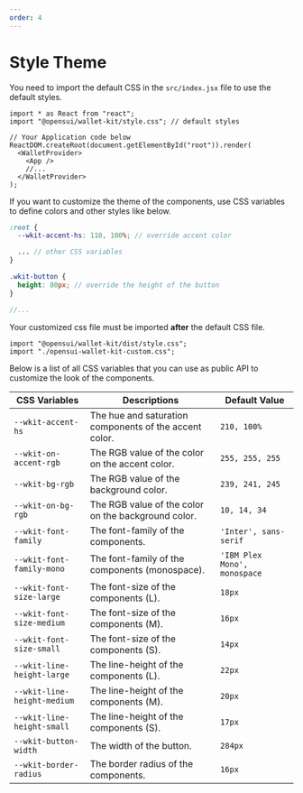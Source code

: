 ```yaml
---
order: 4
---
```


# Style Theme

You need to import the default CSS in the `src/index.jsx` file to use the default styles.

```
import * as React from "react";
import "@opensui/wallet-kit/style.css"; // default styles

// Your Application code below
ReactDOM.createRoot(document.getElementById("root")).render(
  <WalletProvider>
    <App />
    //...
  </WalletProvider>
);
```

If you want to customize the theme of the components, use CSS variables to define colors and other styles like below.

```scss
:root {
  --wkit-accent-hs: 110, 100%; // override accent color

  ... // other CSS variables
}

.wkit-button {
  height: 80px; // override the height of the button
}

//...
```

Your customized css file must be imported **after** the default CSS file.

```
import "@opensui/wallet-kit/dist/style.css";
import "./opensui-wallet-kit-custom.css";
```


Below is a list of all CSS variables that you can use as public API to customize the look of the components.

| CSS Variables               | Descriptions                                           | Default Value                |
| --------------------------- | ------------------------------------------------------ | ---------------------------- |
| `--wkit-accent-hs`          | The hue and saturation components of the accent color. | `210, 100%`                  |
| `--wkit-on-accent-rgb`      | The RGB value of the color on the accent color.        | `255, 255, 255`              |
| `--wkit-bg-rgb`             | The RGB value of the background color.                 | `239, 241, 245`              |
| `--wkit-on-bg-rgb`          | The RGB value of the color on the background color.    | `10, 14, 34`                 |
| `--wkit-font-family`        | The font-family of the components.                     | `'Inter', sans-serif`        |
| `--wkit-font-family-mono`   | The font-family of the components (monospace).         | `'IBM Plex Mono', monospace` |
| `--wkit-font-size-large`    | The font-size of the components (L).                   | `18px`                       |
| `--wkit-font-size-medium`   | The font-size of the components (M).                   | `16px`                       |
| `--wkit-font-size-small`    | The font-size of the components (S).                   | `14px`                       |
| `--wkit-line-height-large`  | The line-height of the components (L).                 | `22px`                       |
| `--wkit-line-height-medium` | The line-height of the components (M).                 | `20px`                       |
| `--wkit-line-height-small`  | The line-height of the components (S).                 | `17px`                       |
| `--wkit-button-width`       | The width of the button.                               | `284px`                      |
| `--wkit-border-radius`      | The border radius of the components.                   | `16px`                       |
